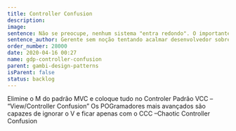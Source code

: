 ```yaml
---
title: Controller Confusion
description:
image:
sentence: Não se preocupe, nenhum sistema "entra redondo". O importante agora é entrar em produção, depois consertamos os erros!
sentence_author: Gerente sem noção tentando acalmar desenvolvedor sobre projeto POG com prazo estourado.
order_number: 28000
date: 2020-04-16 00:27
name: gdp-controller-confusion
parent: gambi-design-patterns
isParent: false
status: backlog
---
```

Elimine o M do padrão MVC e coloque tudo no Controler
Padrão VCC – “View/Controller Confusion”
Os POGramadores mais avançados são capazes de ignorar o V e ficar apenas com o CCC –Chaotic Controller Confusion
